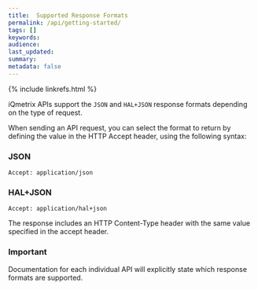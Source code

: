 ```yaml
---
title:  Supported Response Formats
permalink: /api/getting-started/
tags: []
keywords: 
audience: 
last_updated: 
summary: 
metadata: false
---
```


{% include linkrefs.html %}

iQmetrix APIs support the `JSON` and `HAL+JSON` response formats depending on the type of request.

When sending an API request, you can select the format to return by defining the value in the HTTP Accept header, using the following syntax:

### JSON

    Accept: application/json

### HAL+JSON

    Accept: application/hal+json

The response includes an HTTP Content-Type header with the same value specified in the accept header.

### Important

Documentation for each individual API will explicitly state which response formats are supported.
